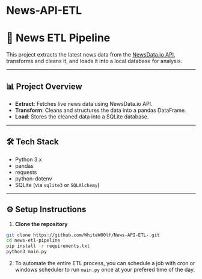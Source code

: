 # News-API-ETL
# 📰 News ETL Pipeline

This project extracts the latest news data from the [NewsData.io API](https://newsdata.io/), transforms and cleans it, and loads it into a local database for analysis.

---

## 📊 **Project Overview**

- **Extract**: Fetches live news data using NewsData.io API.
- **Transform**: Cleans and structures the data into a pandas DataFrame.
- **Load**: Stores the cleaned data into a SQLite database.

---

## 🛠 **Tech Stack**
- Python 3.x
- pandas
- requests
- python-dotenv
- SQLite (via `sqlite3` or `SQLAlchemy`)

---

## ⚙️ **Setup Instructions**

1. **Clone the repository**
```bash
git clone https://github.com/WhiteW00lf/News-API-ETL-.git
cd news-etl-pipeline
pip install -r requirements.txt
python3 main.py
```

2. To automate the entire ETL process, you can schedule a job with cron or windows scheduler to run ``` main.py ``` once at your prefered time of the day.


